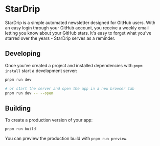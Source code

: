 # StarDrip

StarDrip is a simple automated newsletter designed for GitHub users. With an easy login through your GitHub account, you receive a weekly email letting you know about your GitHub stars. It's easy to forget what you've starred over the years - StarDrip serves as a reminder.

## Developing

Once you've created a project and installed dependencies with `pnpm install` start a development server:

```bash
pnpm run dev

# or start the server and open the app in a new browser tab
pnpm run dev -- --open
```

## Building

To create a production version of your app:

```bash
pnpm run build
```

You can preview the production build with `pnpm run preview`.
